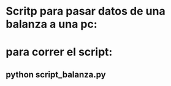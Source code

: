 
# Scritp para pasar datos de una balanza a una pc:
# para correr el script:
## python script_balanza.py

